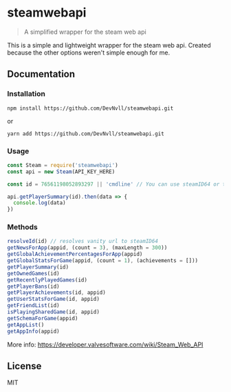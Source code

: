 # steamwebapi

> A simplified wrapper for the steam web api

This is a simple and lightweight wrapper for the steam web api. Created because the other options weren't simple enough for me.

## Documentation

### Installation

```
npm install https://github.com/DevNvll/steamwebapi.git
```

or

```
yarn add https://github.com/DevNvll/steamwebapi.git
```

### Usage

```javascript
const Steam = require('steamwebapi')
const api = new Steam(API_KEY_HERE)

const id = 76561198052893297 || 'cmdline' // You can use steamID64 or the vanity url

api.getPlayerSummary(id).then(data => {
  console.log(data)
})
```

### Methods

```javascript
resolveId(id) // resolves vanity url to steamID64
getNewsForApp(appid, (count = 3), (maxLength = 300))
getGlobalAchievementPercentagesForApp(appid)
getGlobalStatsForGame(appid, (count = 1), (achievements = []))
getPlayerSummary(id)
getOwnedGames(id)
getRecentlyPlayedGames(id)
getPlayerBans(id)
getPlayerAchievements(id, appid)
getUserStatsForGame(id, appid)
getFriendList(id)
isPlayingSharedGame(id, appid)
getSchemaForGame(appid)
getAppList()
getAppInfo(appid)
```

More info: https://developer.valvesoftware.com/wiki/Steam_Web_API

## License

MIT

